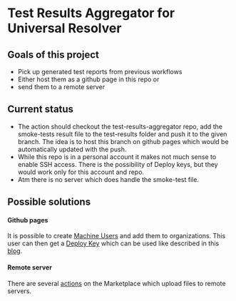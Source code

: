# Test Results Aggregator for Universal Resolver

## Goals of this project

- Pick up generated test reports from previous workflows
- Either host them as a github page in this repo or
- send them to a remote server

## Current status

- The action should checkout the test-results-aggregator repo, add the smoke-tests result file to the test-results folder and push it to the given branch. The idea is to host this branch on github pages which would be automatically updated with the push.
- While this repo is in a personal account it makes not much sense to enable SSH access. There is the possibility of Deploy keys, but they would work only for this account and repo.
- Atm there is no server which does handle the smoke-test file.

## Possible solutions

#### Github pages
It is possible to create [Machine Users](https://developer.github.com/v3/guides/managing-deploy-keys/#machine-users) and add them to organizations. This user can then get a [Deploy Key](https://developer.github.com/v3/guides/managing-deploy-keys/#deploy-keys) which can be used like described in this [blog](https://devops.ionos.com/tutorials/configure-a-docker-container-to-automatically-pull-from-github-using-oauth/).

#### Remote server
There are several [actions](https://github.com/marketplace?before=Y3Vyc29yOjIx&query=upload&type=actions) on the Marketplace which upload files to remote servers.